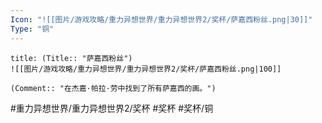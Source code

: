 ```yaml
---
Icon: "![[图片/游戏攻略/重力异想世界/重力异想世界2/奖杯/萨嘉西粉丝.png|30]]"
Type: "铜"
---
```

```ad-common-bronze-trophy
title: (Title:: "萨嘉西粉丝")
![[图片/游戏攻略/重力异想世界/重力异想世界2/奖杯/萨嘉西粉丝.png|100]]

(Comment:: "在杰嘉·帕拉·劳中找到了所有萨嘉西的画。")
```

#重力异想世界/重力异想世界2/奖杯 #奖杯 #奖杯/铜
